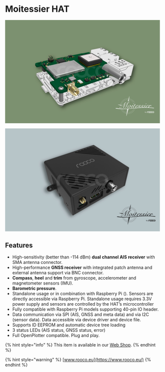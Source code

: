# Moitessier HAT

![Moitessier HAT mounted on Raspberry Pi](../.gitbook/assets/moitessier-hat-on-raspberry-pi.jpg)

![Moitessier HAT + Raspberry Pi enclosure](../.gitbook/assets/moitessier-enclosure-casing.jpg)

## Features

* High-sensitivity \(better than -114 dBm\) **dual channel AIS receiver** with SMA antenna connector.
* High-performance **GNSS receiver** with integrated patch antenna and external antenna support via BNC connector.
* **Compass**, **heel** and **trim** from gyroscope, accelerometer and magnetometer sensors \(IMU\).
* **Barometric pressure**.
* Standalone usage or in combination with Raspberry Pi \(\). Sensors are directly accessible via Raspberry Pi. Standalone usage requires 3.3V power supply and sensors are controlled by the HAT’s microcontroller
* Fully compatible with Raspberry Pi models supporting 40-pin IO header.
* Data communication via SPI \(AIS, GNSS and meta data\) and via I2C \(sensor data\). Data accessible via device driver and device file.
* Supports ID EEPROM and automatic device tree loading
* 3 status LEDs \(AIS status, GNSS status, error\)
* Full OpenPlotter compatible. Plug and play.

{% hint style="info" %}
This item is available in our [Web Shop](http://shop.sailoog.com).
{% endhint %}

{% hint style="warning" %}
[www.rooco.eu](https://www.rooco.eu/)
{% endhint %}




